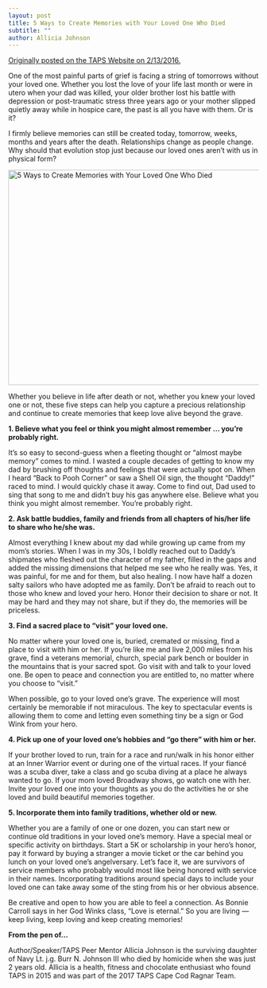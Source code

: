 ```yaml
---
layout: post
title: 5 Ways to Create Memories with Your Loved One Who Died
subtitle: ""
author: Allicia Johnson
---
```


<p dir="ltr"><a href="[https://www.taps.org/articles/2017/creatingmemories](https://www.taps.org/articles/2017/creatingmemories "https://www.taps.org/articles/2017/creatingmemories")">Originally posted on the TAPS Website on 2/13/2016.</a></p>

One of the most painful parts of grief is facing a string of tomorrows without your loved one. Whether you lost the love of your life last month or were in utero when your dad was killed, your older brother lost his battle with depression or post-traumatic stress three years ago or your mother slipped quietly away while in hospice care, the past is all you have with them. Or is it?

I firmly believe memories can still be created today, tomorrow, weeks, months and years after the death. Relationships change as people change. Why should that evolution stop just because our loved ones aren’t with us in physical form?

<img title="5 Ways to Create Memories with Your Loved One Who Died" src="![](https://www.taps.org/globalassets/our-stories/2017/2017aug-johnson-remembering.jpg)" alt="5 Ways to Create Memories with Your Loved One Who Died" width="722" height="433" />

Whether you believe in life after death or not, whether you knew your loved one or not, these five steps can help you capture a precious relationship and continue to create memories that keep love alive beyond the grave.</p>

<strong>1. Believe what you feel or think you might almost remember … you’re probably right.</strong>

<p dir="ltr">It’s so easy to second-guess when a fleeting thought or “almost maybe memory” comes to mind. I wasted a couple decades of getting to know my dad by brushing off thoughts and feelings that were actually spot on. When I heard “Back to Pooh Corner” or saw a Shell Oil sign, the thought “Daddy!” raced to mind. I would quickly chase it away. Come to find out, Dad used to sing that song to me and didn’t buy his gas anywhere else. Believe what you think you might almost remember. You’re probably right.</p>

<p dir="ltr"><strong>2. Ask battle buddies, family and friends from all chapters of his/her life to share who he/she was.</strong></p>

<p dir="ltr">Almost everything I knew about my dad while growing up came from my mom’s stories. When I was in my 30s, I boldly reached out to Daddy’s shipmates who fleshed out the character of my father, filled in the gaps and added the missing dimensions that helped me see who he really was. Yes, it was painful, for me and for them, but also healing. I now have half a dozen salty sailors who have adopted me as family. Don’t be afraid to reach out to those who knew and loved your hero. Honor their decision to share or not. It may be hard and they may not share, but if they do, the memories will be priceless.</p>

<p dir="ltr"><strong>3. Find a sacred place to “visit” your loved one.</strong></p>

<p dir="ltr">No matter where your loved one is, buried, cremated or missing, find a place to visit with him or her. If you’re like me and live 2,000 miles from his grave, find a veterans memorial, church, special park bench or boulder in the mountains that is your sacred spot. Go visit with and talk to your loved one. Be open to peace and connection you are entitled to, no matter where you choose to “visit.”</p>

<p dir="ltr">When possible, go to your loved one’s grave. The experience will most certainly be memorable if not miraculous. The key to spectacular events is allowing them to come and letting even something tiny be a sign or God Wink from your hero.</p>

<p dir="ltr"><strong>4. Pick up one of your loved one’s hobbies and “go there” with him or her.</strong></p>

<p dir="ltr">If your brother loved to run, train for a race and run/walk in his honor either at an Inner Warrior event or during one of the virtual races. If your fiancé was a scuba diver, take a class and go scuba diving at a place he always wanted to go. If your mom loved Broadway shows, go watch one with her. Invite your loved one into your thoughts as you do the activities he or she loved and build beautiful memories together.</p>

<p dir="ltr"><strong>5. Incorporate them into family traditions, whether old or new.</strong></p>

<p dir="ltr">Whether you are a family of one or one dozen, you can start new or continue old traditions in your loved one’s memory. Have a special meal or specific activity on birthdays. Start a 5K or scholarship in your hero’s honor, pay it forward by buying a stranger a movie ticket or the car behind you lunch on your loved one’s angelversary. Let’s face it, we are survivors of service members who probably would most like being honored with service in their names. Incorporating traditions around special days to include your loved one can take away some of the sting from his or her obvious absence.</p>

<p dir="ltr">Be creative and open to how you are able to feel a connection. As Bonnie Carroll says in her God Winks class, “Love is eternal.” So you are living — keep living, keep loving and keep creating memories!</p>

<p dir="ltr"><strong>From the pen of…</strong></p>

<p dir="ltr">Author/Speaker/TAPS Peer Mentor Allicia Johnson is the surviving daughter of Navy Lt. j.g. Burr N. Johnson III who died by homicide when she was just 2 years old. Allicia is a health, fitness and chocolate enthusiast who found TAPS in 2015 and was part of the 2017 TAPS Cape Cod Ragnar Team.</p>
